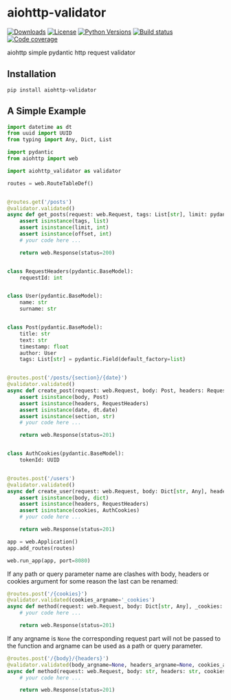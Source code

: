 # aiohttp-validator

[![Downloads][download-badge]][download-url]
[![License][licence-badge]][licence-url]
[![Python Versions][python-version-badge]][python-version-url]
[![Build status][build-badge]][build-url]
[![Code coverage][coverage-badge]][coverage-url]

[download-badge]: https://static.pepy.tech/personalized-badge/aiohttp-validator?period=month&units=international_system&left_color=grey&right_color=orange&left_text=Downloads/month
[download-url]: https://pepy.tech/project/aiohttp-validator
[licence-badge]: https://img.shields.io/badge/license-Unlicense-blue.svg
[licence-url]: https://github.com/dapper91/aiohttp-validator/blob/master/LICENSE
[python-version-badge]: https://img.shields.io/pypi/pyversions/aiohttp-validator.svg
[python-version-url]: https://pypi.org/project/aiohttp-validator

[build-badge]: https://github.com/dapper91/aiohttp-validator/actions/workflows/test.yml/badge.svg?branch=master
[build-url]: https://github.com/dapper91/aiohttp-validator/actions/workflows/test.yml
[coverage-badge]: https://codecov.io/gh/dapper91/aiohttp-validator/branch/master/graph/badge.svg
[coverage-url]: https://codecov.io/gh/dapper91/aiohttp-validator

aiohttp simple pydantic http request validator


## Installation

```shell
pip install aiohttp-validator
```


## A Simple Example

```py
import datetime as dt
from uuid import UUID
from typing import Any, Dict, List

import pydantic
from aiohttp import web

import aiohttp_validator as validator

routes = web.RouteTableDef()


@routes.get('/posts')
@validator.validated()
async def get_posts(request: web.Request, tags: List[str], limit: pydantic.conint(gt=0, le=100), offset: int = 0):
    assert isinstance(tags, list)
    assert isinstance(limit, int)
    assert isinstance(offset, int)
    # your code here ...

    return web.Response(status=200)


class RequestHeaders(pydantic.BaseModel):
    requestId: int


class User(pydantic.BaseModel):
    name: str
    surname: str


class Post(pydantic.BaseModel):
    title: str
    text: str
    timestamp: float
    author: User
    tags: List[str] = pydantic.Field(default_factory=list)


@routes.post('/posts/{section}/{date}')
@validator.validated()
async def create_post(request: web.Request, body: Post, headers: RequestHeaders, section: str, date: dt.date):
    assert isinstance(body, Post)
    assert isinstance(headers, RequestHeaders)
    assert isinstance(date, dt.date)
    assert isinstance(section, str)
    # your code here ...

    return web.Response(status=201)


class AuthCookies(pydantic.BaseModel):
    tokenId: UUID


@routes.post('/users')
@validator.validated()
async def create_user(request: web.Request, body: Dict[str, Any], headers: RequestHeaders, cookies: AuthCookies):
    assert isinstance(body, dict)
    assert isinstance(headers, RequestHeaders)
    assert isinstance(cookies, AuthCookies)
    # your code here ...

    return web.Response(status=201)

app = web.Application()
app.add_routes(routes)

web.run_app(app, port=8080)

```

If any path or query parameter name are clashes with body, headers or cookies argument
for some reason the last can be renamed:

```py
@routes.post('/{cookies}')
@validator.validated(cookies_argname='_cookies')
async def method(request: web.Request, body: Dict[str, Any], _cookies: AuthCookies, cookies: str):
    # your code here ...

    return web.Response(status=201)
```

If any argname is `None` the corresponding request part will not be passed to the function
and argname can be used as a path or query parameter.

```py
@routes.post('/{body}/{headers}')
@validator.validated(body_argname=None, headers_argname=None, cookies_argname=None)
async def method(request: web.Request, body: str, headers: str, cookies: str = ''):
    # your code here ...

    return web.Response(status=201)
```
